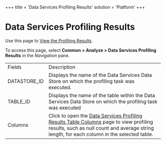 +++
title = 'Data Services Profiling Results'
solution = 'Platform'
+++

# Data Services Profiling Results

<div class="use">

Use this page to [View the Profiling
Results](../Use_Cases/View_the_Profiling_Results).

</div>

To access this page, select <span style="font-weight: bold;">Common \>
Analyze \> Data Services Profiling Results</span> in the
<span style="font-style: italic;">Navigation</span>
pane.

|               |                                                                                                                                                                                                                                           |
| ------------- | ----------------------------------------------------------------------------------------------------------------------------------------------------------------------------------------------------------------------------------------- |
| Fields        | Description                                                                                                                                                                                                                               |
| DATASTORE\_ID | Displays the name of the Data Services Data Store on which the profiling task was executed.                                                                                                                                               |
| TABLE\_ID     | Displays the name of the table within the Data Services Data Store on which the profiling task was executed                                                                                                                               |
| Columns       | Click to open the [Data Services Profiling Results Table Columns](Data_Services_Profiling_Results_Table_Columns) page to view profiling results, such as null count and average string length, for each column in the selected table. |
